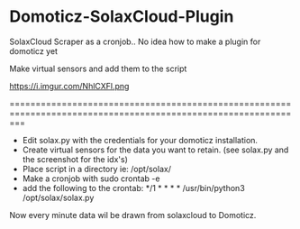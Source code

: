 # Domoticz-SolaxCloud-Plugin

SolaxCloud Scraper as a cronjob.. No idea how to make a plugin for domoticz yet

Make virtual sensors and add them to the script

https://i.imgur.com/NhlCXFl.png

===============================================================================================================

- Edit solax.py with the credentials for your domoticz installation.
- Create virtual sensors for the data you want to retain. (see solax.py and the screenshot for the idx's)
- Place script in a directory ie: /opt/solax/
- Make a cronjob with sudo crontab -e 
- add the following to the crontab: */1 * * * * /usr/bin/python3 /opt/solax/solax.py

Now every minute data wil be drawn from solaxcloud to Domoticz.
